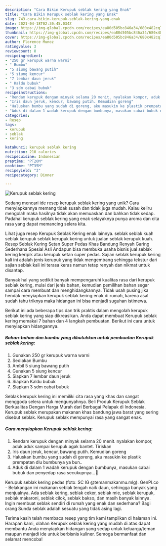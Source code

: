 ```yaml
---
description: "Cara Bikin Kerupuk seblak kering yang Enak"
title: "Cara Bikin Kerupuk seblak kering yang Enak"
slug: 743-cara-bikin-kerupuk-seblak-kering-yang-enak
date: 2021-04-18T02:30:45.034Z
image: https://img-global.cpcdn.com/recipes/ea80d505bc846a34/680x482cq70/kerupuk-seblak-kering-foto-resep-utama.jpg
thumbnail: https://img-global.cpcdn.com/recipes/ea80d505bc846a34/680x482cq70/kerupuk-seblak-kering-foto-resep-utama.jpg
cover: https://img-global.cpcdn.com/recipes/ea80d505bc846a34/680x482cq70/kerupuk-seblak-kering-foto-resep-utama.jpg
author: Florence Munoz
ratingvalue: 3
reviewcount: 8
recipeingredient:
- "250 gr kerupuk warna warni"
- " Bumbu"
- "5 siung bawang putih"
- "5 siung kencur"
- "7 lembar daun jeruk"
- " Kaldu bubuk"
- "3 sdm cabai bubuk"
recipeinstructions:
- "Rendam kerupuk dengan minyak selama 20 menit. nyalakan kompor, aduk aduk sampai kerupuk agak bantet. Tiriskan"
- "Iris daun jeruk, kencur, bawang putih. Kemudian goreng"
- "Haluskan bumbu yang sudah di goreng, aku masukin ke plastik prempatan dlu bumbunya ya bun.."
- "Aduk di dalam 1 wadah kerupuk dengan bumbunya, masukan cabai bubuk dan penyedap rasa secukupnya...🥰"
categories:
- Resep
tags:
- kerupuk
- seblak
- kering

katakunci: kerupuk seblak kering 
nutrition: 210 calories
recipecuisine: Indonesian
preptime: "PT20M"
cooktime: "PT35M"
recipeyield: "3"
recipecategory: Dinner

---
```



![Kerupuk seblak kering](https://img-global.cpcdn.com/recipes/ea80d505bc846a34/680x482cq70/kerupuk-seblak-kering-foto-resep-utama.jpg)

Sedang mencari ide resep kerupuk seblak kering yang unik? Cara menyiapkannya memang tidak susah dan tidak juga mudah. Kalau keliru mengolah maka hasilnya tidak akan memuaskan dan bahkan tidak sedap. Padahal kerupuk seblak kering yang enak selayaknya punya aroma dan cita rasa yang dapat memancing selera kita.

Lihat juga resep Kerupuk Seblak Kering enak lainnya. seblak seblak kuah seblak kerupuk seblak kerupuk kering untuk jualan seblak kerupuk kuah. Resep Seblak Kering Setan Super Pedas Khas Bandung Renyah Garing Sederhana Spesial Asli Andapun bisa membuka usaha bisnis jual seblak kering keripik atau kerupuk setan super pedas. Sajian seblak kerupuk kering kali ini adalah jenis kerupuk yang tidak mengembang sehingga tekstur dari sajian seblak kali ini terasa keras namun tetap renyah dan nikmat untuk disantap.

Banyak hal yang sedikit banyak mempengaruhi kualitas rasa dari kerupuk seblak kering, mulai dari jenis bahan, kemudian pemilihan bahan segar sampai cara membuat dan menghidangkannya. Tidak usah pusing jika hendak menyiapkan kerupuk seblak kering enak di rumah, karena asal sudah tahu triknya maka hidangan ini bisa menjadi suguhan istimewa.


Berikut ini ada beberapa tips dan trik praktis dalam mengolah kerupuk seblak kering yang siap dikreasikan. Anda dapat membuat Kerupuk seblak kering memakai 7 bahan dan 4 langkah pembuatan. Berikut ini cara untuk menyiapkan hidangannya.

<!--inarticleads1-->

##### Bahan-bahan dan bumbu yang dibutuhkan untuk pembuatan Kerupuk seblak kering:

1. Gunakan 250 gr kerupuk warna warni
1. Sediakan  Bumbu
1. Ambil 5 siung bawang putih
1. Gunakan 5 siung kencur
1. Siapkan 7 lembar daun jeruk
1. Siapkan  Kaldu bubuk
1. Siapkan 3 sdm cabai bubuk


Seblak kerupuk kering ini memiliki cita rasa yang khas dan sangat menggoda selera untuk mengunyahnya. Beli Produk Kerupuk Seblak Berkualitas Dengan Harga Murah dari Berbagai Pelapak di Indonesia. Kerupuk seblak merupakan makanan khas bandung jawa barat yang sering disebut seblak. Kerupuk seblak mempunyai rasa yang sangat enak. 

<!--inarticleads2-->

##### Cara menyiapkan Kerupuk seblak kering:

1. Rendam kerupuk dengan minyak selama 20 menit. nyalakan kompor, aduk aduk sampai kerupuk agak bantet. Tiriskan
1. Iris daun jeruk, kencur, bawang putih. Kemudian goreng
1. Haluskan bumbu yang sudah di goreng, aku masukin ke plastik prempatan dlu bumbunya ya bun..
1. Aduk di dalam 1 wadah kerupuk dengan bumbunya, masukan cabai bubuk dan penyedap rasa secukupnya...🥰


Kerupuk seblak kering pedas (foto: SC IG @temanmakanmu.mlg). GenPI.co - Belakangan ini makanan seblak tengah naik daun, sehingga banyak yang menjualnya. Ada seblak kering, seblak ceker, seblak mie, seblak kerupuk, seblak makaroni, seblak cilok, seblak bakso, dan masih banyak lainnya. Ingin membuat seblak sendiri di rumah yang enak dan sederhana? Bagi orang Sunda seblak adalah sesuatu yang tidak asing lagi. 

Terima kasih telah membaca resep yang tim kami tampilkan di halaman ini. Harapan kami, olahan Kerupuk seblak kering yang mudah di atas dapat membantu Anda menyiapkan hidangan yang sedap untuk keluarga/teman maupun menjadi ide untuk berbisnis kuliner. Semoga bermanfaat dan selamat mencoba!
